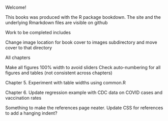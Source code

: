 Welcome! 

This books was produced with the R package bookdown.  The site and the underlying Rmarkdown files are visible on github

Work to be completed includes

Change image location for book cover to images subdirectory and move cover to that directory

All chapters

Make all figures 100% width to avoid sliders
Check auto-numbering for all figures and tables (not consistent across chapters)

Chapter 5.  Experiment with table widths using common.R

Chapter 6.  Update regression example with CDC data on COVID cases and vaccination rates

Something to make the references page neater.
Update CSS for references to add a hanging indent?
<!-- ```{css, echo=FALSE} -->
<!-- .refs { -->
<!--   font-size: 28px;  -->
<!--   margin-top: 1em; -->
<!--   margin-left:2em; -->
<!--   text-indent:-2em; -->
<!-- } -->
<!-- ``` -->

